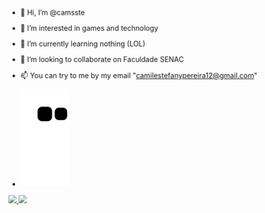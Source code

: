 - 👋 Hi, I’m @camsste
- 👀 I’m interested in games and technology
- 🌱 I’m currently learning nothing (LOL)
- 💞️ I’m looking to collaborate on Faculdade SENAC
- 📫 You can try to me by my email "camilestefanypereira12@gmail.com"

- ![Snake animation](https://github.com/camsste/camsste/blob/output/github-contribution-grid-snake.svg)


<div>
<a href="https://github.com/camsste">
<img loading="lazy" height="180em" src="https://github-readme-stats.vercel.app/api/top-langs/?username=camsste&layout=compact&langs_count=7&theme=dracula"/>
<img loading="lazy" height="180em" src="https://github-readme-stats.vercel.app/api?username=camsste&show_icons=true&theme=dracula&include_all_commits=true&count_private=true"/>
</div>


<!---
camsste/camsste is a ✨ special ✨ repository because its `README.md` (this file) appears on your GitHub profile.
You can click the Preview link to take a look at your changes.
--->
